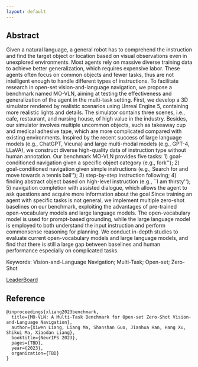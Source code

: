 ```yaml
---
layout: default
---
```


## Abstract

Given a natural language, a general robot has to comprehend the instruction and find the target object or location based on visual observations even in unexplored environments. Most agents rely on massive diverse training data to achieve better generalization, which requires expensive labor. These agents often focus on common objects and fewer tasks, thus are not intelligent enough to handle different types of instructions. To facilitate research in open-set vision-and-language navigation, we propose a benchmark named MO-VLN, aiming at testing the effectiveness and generalization of the agent in the multi-task setting. First, we develop a 3D simulator rendered by realistic scenarios using Unreal Engine 5, containing more realistic lights and details. The simulator contains three scenes, i.e., cafe, restaurant, and nursing house, of high value in the industry. Besides, our simulator involves multiple uncommon objects, such as takeaway cup and medical adhesive tape, which are more complicated compared with existing environments. Inspired by the recent success of large language models (e.g., ChatGPT, Vicuna) and large multi-modal models (e.g., GPT-4, LLaVA), we construct diverse high-quality data of instruction type without human annotation. Our benchmark MO-VLN provides five tasks: 1) goal-conditioned navigation given a specific object category (e.g., fork''); 2) goal-conditioned navigation given simple instructions (e.g., Search for and move towards a tennis ball''); 3) step-by-step instruction following; 4) finding abstract object based on high-level instruction (e.g., ``I am thirsty''); 5) navigation completion with assisted dialogue, which allows the agent to ask questions and acquire more information about the goal Since training an agent with specific tasks is not general, we implement multiple zero-shot baselines on our benchmark, exploiting the advantages of pre-trained open-vocabulary models and large language models. The open-vocabulary model is used for prompt-based grounding, while the large language model is employed to both understand the input instruction and perform commonsense reasoning for planning. We conduct in-depth studies to evaluate current open-vocabulary models and large language models, and find that there is still a large gap between baselines and human performance especially on complicated tasks.

Keywords: Vision-and-Language Navigation; Multi-Task; Open-set; Zero-Shot



[LeaderBoard](./leaderboard.html)

## Reference

```
@inproceedings{xliang2023benchmark,
  title={MO-VLN: A Multi-Task Benchmark for Open-set Zero-Shot Vision-and-Language Navigation},
  author={Xiwen Liang, Liang Ma, Shanshan Guo, Jianhua Han, Hang Xu, Shikui Ma, Xiaodan Liang},
  booktitle={NeurIPS 2023},
  pages={TBD},
  year={2023},
  organization={TBD}
}
```

